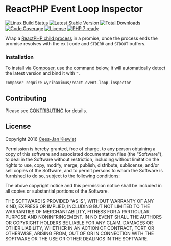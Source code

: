# ReactPHP Event Loop Inspector
[![Linux Build Status](https://travis-ci.org/WyriHaximus/reactphp-event-loop-inspector.png)](https://travis-ci.org/WyriHaximus/reactphp-event-loop-inspector)
[![Latest Stable Version](https://poser.pugx.org/WyriHaximus/react-event-loop-inspector/v/stable.png)](https://packagist.org/packages/WyriHaximus/react-event-loop-inspector)
[![Total Downloads](https://poser.pugx.org/WyriHaximus/react-event-loop-inspector/downloads.png)](https://packagist.org/packages/WyriHaximus/react-event-loop-inspector)
[![Code Coverage](https://scrutinizer-ci.com/g/WyriHaximus/reactphp-event-loop-inspector/badges/coverage.png?b=master)](https://scrutinizer-ci.com/g/WyriHaximus/reactphp-event-loop-inspector/?branch=master)
[![License](https://poser.pugx.org/WyriHaximus/react-event-loop-inspector/license.png)](https://packagist.org/packages/wyrihaximus/react-event-loop-inspector)
[![PHP 7 ready](http://php7ready.timesplinter.ch/WyriHaximus/reactphp-event-loop-inspector/badge.svg)](https://travis-ci.org/WyriHaximus/reactphp-event-loop-inspector)

Wrap a [ReactPHP child process](https://github.com/reactphp/child-process) in a promise, once the process ends the promise resolves with the exit code and `STDERR` and `STDOUT` buffers.

### Installation ###

To install via [Composer](http://getcomposer.org/), use the command below, it will automatically detect the latest version and bind it with `^`.

```
composer require wyrihaximus/react-event-loop-inspector 
```

## Contributing ##

Please see [CONTRIBUTING](CONTRIBUTING.md) for details.

## License ##

Copyright 2016 [Cees-Jan Kiewiet](http://wyrihaximus.net/)

Permission is hereby granted, free of charge, to any person
obtaining a copy of this software and associated documentation
files (the "Software"), to deal in the Software without
restriction, including without limitation the rights to use,
copy, modify, merge, publish, distribute, sublicense, and/or sell
copies of the Software, and to permit persons to whom the
Software is furnished to do so, subject to the following
conditions:

The above copyright notice and this permission notice shall be
included in all copies or substantial portions of the Software.

THE SOFTWARE IS PROVIDED "AS IS", WITHOUT WARRANTY OF ANY KIND,
EXPRESS OR IMPLIED, INCLUDING BUT NOT LIMITED TO THE WARRANTIES
OF MERCHANTABILITY, FITNESS FOR A PARTICULAR PURPOSE AND
NONINFRINGEMENT. IN NO EVENT SHALL THE AUTHORS OR COPYRIGHT
HOLDERS BE LIABLE FOR ANY CLAIM, DAMAGES OR OTHER LIABILITY,
WHETHER IN AN ACTION OF CONTRACT, TORT OR OTHERWISE, ARISING
FROM, OUT OF OR IN CONNECTION WITH THE SOFTWARE OR THE USE OR
OTHER DEALINGS IN THE SOFTWARE.
